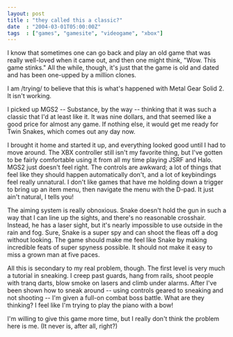 ```yaml
---
layout: post
title : "they called this a classic?"
date  : "2004-03-01T05:00:00Z"
tags  : ["games", "gamesite", "videogame", "xbox"]
---
```

I know that sometimes one can go back and play an old game that was really well-loved when it came out, and then one might think, "Wow.  This game stinks."  All the while, though, it's just that the game is old and dated and has been one-upped by a million clones.

I am /trying/ to believe that this is what's happened with Metal Gear Solid 2. It isn't working.

I picked up MGS2 -- Substance, by the way -- thinking that it was such a classic that I'd at least like it.  It was nine dollars, and that seemed like a good price for almost any game.  If nothing else, it would get me ready for Twin Snakes, which comes out any day now.

I brought it home and started it up, and everything looked good until I had to move around.  The XBX controller still isn't my favorite thing, but I've gotten to be fairly comfortable using it from all my time playing JSRF and Halo.  MGS2 just doesn't feel right.  The controls are awkward; a lot of things that feel like they should happen automatically don't, and a lot of keybindings feel really unnatural.  I don't like games that have me holding down a trigger to bring up an item menu, then navigate the menu with the D-pad.  It just ain't natural, I tells you!

The aiming system is really obnoxious.  Snake doesn't hold the gun in such a way that I can line up the sights, and there's no reasonable crosshair. Instead, he has a laser sight, but it's nearly impossible to use outside in the rain and fog.  Sure, Snake is a super spy and can shoot the fleas off a dog without looking.  The game should make me feel like Snake by making incredible feats of super spyness possible.  It should not make it easy to miss a grown man at five paces.

All this is secondary to my real problem, though.  The first level is very much a tutorial in sneaking.  I creep past guards, hang from rails, shoot people with tranq darts, blow smoke on lasers and climb under alarms.  After I've been shown how to sneak around -- using controls geared to sneaking and not shooting -- I'm given a full-on combat boss battle.  What are they thinking?  I feel like I'm trying to play the piano with a bow!

I'm willing to give this game more time, but I really don't think the problem here is me.  (It never is, after all, right?)

